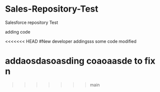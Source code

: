 # Sales-Repository-Test
Salesforce repository Test

adding code

<<<<<<< HEAD
#New developer addingsss some code
modified

addaosdasoasding coaoaasde to fix n
=======
>>>>>>> main
